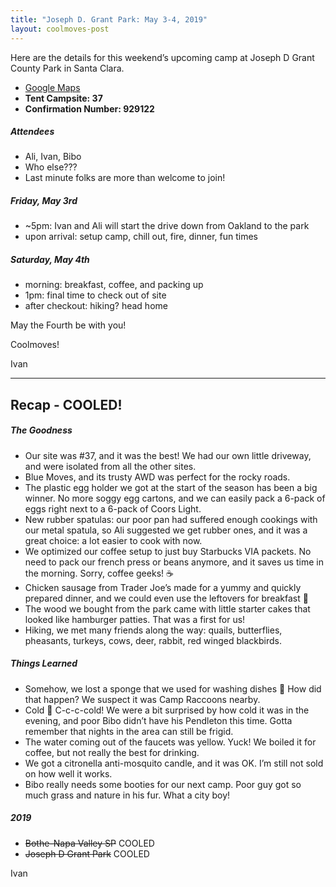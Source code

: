 ```yaml
---
title: "Joseph D. Grant Park: May 3-4, 2019"
layout: coolmoves-post
---
```

Here are the details for this weekend’s upcoming camp at Joseph D Grant County Park in Santa Clara.

* [Google Maps](https://goo.gl/maps/XwkxBZ7eM4xPCBRr8)
* **Tent Campsite: 37**
* **Confirmation Number: 929122**

##### Attendees
* Ali, Ivan, Bibo
* Who else???
* Last minute folks are more than welcome to join!

##### Friday, May 3rd
* ~5pm: Ivan and Ali will start the drive down from Oakland to the park
* upon arrival: setup camp, chill out, fire, dinner, fun times

##### Saturday, May 4th
* morning: breakfast, coffee, and packing up
* 1pm: final time to check out of site
* after checkout: hiking? head home

May the Fourth be with you!

Coolmoves!

Ivan

---

## Recap - COOLED!

##### The Goodness
* Our site was #37, and it was the best! We had our own little driveway, and were isolated from all the other sites.
* Blue Moves, and its trusty AWD was perfect for the rocky roads.
* The plastic egg holder we got at the start of the season has been a big winner. No more soggy egg cartons, and we can easily pack a 6-pack of eggs right next to a 6-pack of Coors Light.
* New rubber spatulas: our poor pan had suffered enough cookings with our metal spatula, so Ali suggested we get rubber ones, and it was a great choice: a lot easier to cook with now.
* We optimized our coffee setup to just buy Starbucks VIA packets. No need to pack our french press or beans anymore, and it saves us time in the morning. Sorry, coffee geeks! ☕️
* Chicken sausage from Trader Joe’s made for a yummy and quickly prepared dinner, and we could even use the leftovers for breakfast 🍳 
* The wood we bought from the park came with little starter cakes that looked like hamburger patties. That was a first for us!
* Hiking, we met many friends along the way: quails, butterflies, pheasants, turkeys, cows, deer, rabbit, red winged blackbirds.

##### Things Learned
* Somehow, we lost a sponge that we used for washing dishes 🧽 How did that happen? We suspect it was Camp Raccoons nearby.
* Cold 🥶 C-c-c-cold! We were a bit surprised by how cold it was in the evening, and poor Bibo didn’t have his Pendleton this time. Gotta remember that nights in the area can still be frigid.
* The water coming out of the faucets was yellow. Yuck! We boiled it for coffee, but not really the best for drinking.
* We got a citronella anti-mosquito candle, and it was OK. I’m still not sold on how well it works.
* Bibo really needs some booties for our next camp. Poor guy got so much grass and nature in his fur. What a city boy!

##### 2019
* ~~Bothe-Napa Valley SP~~ COOLED
* ~~Joseph D Grant Park~~ COOLED

Ivan